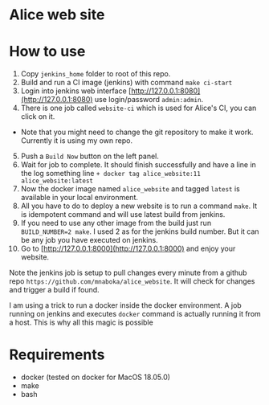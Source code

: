 Alice web site
==============

How to use
==========

1. Copy `jenkins_home` folder to root of this repo.
2. Build and run a CI image (jenkins) with command `make ci-start`
3. Login into jenkins web interface [http://127.0.0.1:8080](http://127.0.0.1:8080)
   use login/password `admin:admin`.
4. There is one job called `website-ci` which is used for Alice's CI, you can
   click on it.
  - Note that you might need to change the git repository to make it work.
    Currently it is using my own repo.
5. Push a `Build Now` button on the left panel.
6. Wait for job to complete. It should finish successfully and have a line in
   the log something line `+ docker tag alice_website:11 alice_website:latest`
7. Now the docker image named `alice_website` and tagged `latest` is available
   in your local environment.
8. All you have to do to deploy a new website is to run a command `make`.
   It is idempotent command and will use latest build from jenkins.
9. If you need to use any other image from the build just run
   `BUILD_NUMBER=2 make`. I used 2 as for the jenkins build number. But it can
   be any job you have executed on jenkins.
10. Go to [http://127.0.0.1:8000](http://127.0.0.1:8000) and enjoy your website.

Note the jenkins job is setup to pull changes every minute from a github repo
`https://github.com/mnaboka/alice_website`. It will check for changes and trigger
a build if found.

I am using a trick to run a docker inside the docker environment. A job running
on jenkins and executes `docker` command is actually running it from a host.
This is why all this magic is possible


Requirements
============

 - docker (tested on docker for MacOS 18.05.0)
 - make
 - bash
